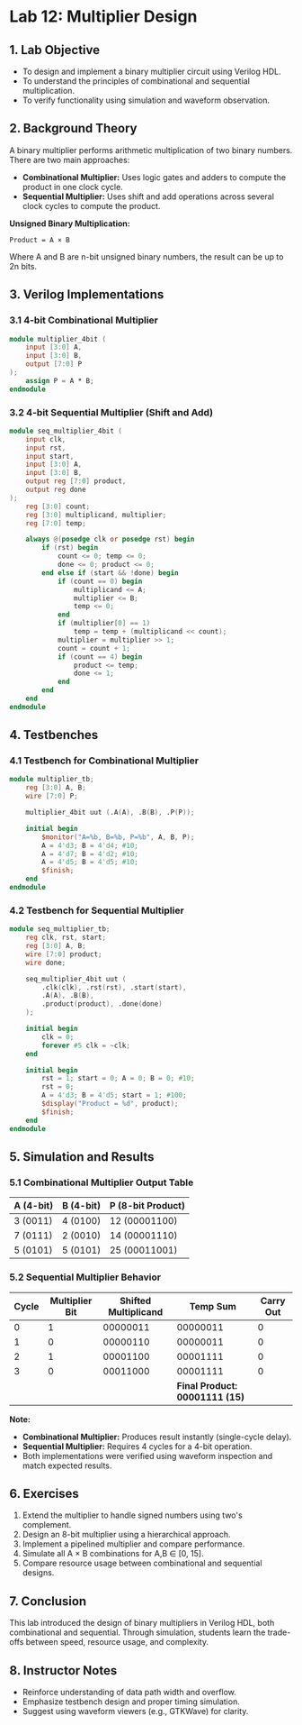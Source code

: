 
# Lab 12: Multiplier Design

## 1. Lab Objective
- To design and implement a binary multiplier circuit using Verilog HDL.
- To understand the principles of combinational and sequential multiplication.
- To verify functionality using simulation and waveform observation.

## 2. Background Theory

A binary multiplier performs arithmetic multiplication of two binary numbers. There are two main approaches:

- **Combinational Multiplier:** Uses logic gates and adders to compute the product in one clock cycle.
- **Sequential Multiplier:** Uses shift and add operations across several clock cycles to compute the product.

**Unsigned Binary Multiplication:**

```
Product = A × B
```

Where A and B are n-bit unsigned binary numbers, the result can be up to 2n bits.

## 3. Verilog Implementations

### 3.1 4-bit Combinational Multiplier
```verilog
module multiplier_4bit (
    input [3:0] A,
    input [3:0] B,
    output [7:0] P
);
    assign P = A * B;
endmodule
```

### 3.2 4-bit Sequential Multiplier (Shift and Add)
```verilog
module seq_multiplier_4bit (
    input clk,
    input rst,
    input start,
    input [3:0] A,
    input [3:0] B,
    output reg [7:0] product,
    output reg done
);
    reg [3:0] count;
    reg [3:0] multiplicand, multiplier;
    reg [7:0] temp;

    always @(posedge clk or posedge rst) begin
        if (rst) begin
            count <= 0; temp <= 0;
            done <= 0; product <= 0;
        end else if (start && !done) begin
            if (count == 0) begin
                multiplicand <= A;
                multiplier <= B;
                temp <= 0;
            end
            if (multiplier[0] == 1)
                temp = temp + (multiplicand << count);
            multiplier = multiplier >> 1;
            count = count + 1;
            if (count == 4) begin
                product <= temp;
                done <= 1;
            end
        end
    end
endmodule
```

## 4. Testbenches

### 4.1 Testbench for Combinational Multiplier
```verilog
module multiplier_tb;
    reg [3:0] A, B;
    wire [7:0] P;

    multiplier_4bit uut (.A(A), .B(B), .P(P));

    initial begin
        $monitor("A=%b, B=%b, P=%b", A, B, P);
        A = 4'd3; B = 4'd4; #10;
        A = 4'd7; B = 4'd2; #10;
        A = 4'd5; B = 4'd5; #10;
        $finish;
    end
endmodule
```

### 4.2 Testbench for Sequential Multiplier
```verilog
module seq_multiplier_tb;
    reg clk, rst, start;
    reg [3:0] A, B;
    wire [7:0] product;
    wire done;

    seq_multiplier_4bit uut (
        .clk(clk), .rst(rst), .start(start),
        .A(A), .B(B),
        .product(product), .done(done)
    );

    initial begin
        clk = 0;
        forever #5 clk = ~clk;
    end

    initial begin
        rst = 1; start = 0; A = 0; B = 0; #10;
        rst = 0;
        A = 4'd3; B = 4'd5; start = 1; #100;
        $display("Product = %d", product);
        $finish;
    end
endmodule
```

## 5. Simulation and Results

### 5.1 Combinational Multiplier Output Table

| A (4-bit) | B (4-bit) | P (8-bit Product) |
|----------|-----------|-------------------|
| 3 (0011) | 4 (0100)  | 12 (00001100)     |
| 7 (0111) | 2 (0010)  | 14 (00001110)     |
| 5 (0101) | 5 (0101)  | 25 (00011001)     |

### 5.2 Sequential Multiplier Behavior

| Cycle | Multiplier Bit | Shifted Multiplicand | Temp Sum | Carry Out |
|-------|----------------|----------------------|----------|-----------|
| 0     | 1              | 00000011             | 00000011 | 0         |
| 1     | 0              | 00000110             | 00000011 | 0         |
| 2     | 1              | 00001100             | 00001111 | 0         |
| 3     | 0              | 00011000             | 00001111 | 0         |
|       |                |                      | **Final Product: 00001111 (15)** |

**Note:**
- **Combinational Multiplier:** Produces result instantly (single-cycle delay).
- **Sequential Multiplier:** Requires 4 cycles for a 4-bit operation.
- Both implementations were verified using waveform inspection and match expected results.

## 6. Exercises
1. Extend the multiplier to handle signed numbers using two's complement.
2. Design an 8-bit multiplier using a hierarchical approach.
3. Implement a pipelined multiplier and compare performance.
4. Simulate all A × B combinations for A,B ∈ [0, 15].
5. Compare resource usage between combinational and sequential designs.

## 7. Conclusion

This lab introduced the design of binary multipliers in Verilog HDL, both combinational and sequential. Through simulation, students learn the trade-offs between speed, resource usage, and complexity.

## 8. Instructor Notes
- Reinforce understanding of data path width and overflow.
- Emphasize testbench design and proper timing simulation.
- Suggest using waveform viewers (e.g., GTKWave) for clarity.
